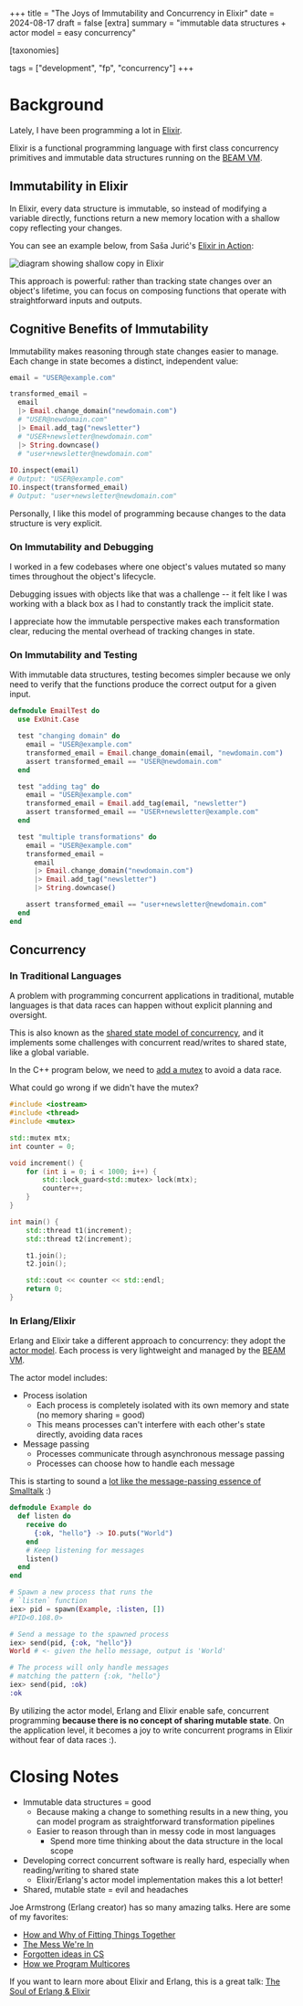 +++
title = "The Joys of Immutability and Concurrency in Elixir"
date = 2024-08-17
draft = false
[extra]
summary = "immutable data structures + actor model = easy concurrency"

[taxonomies]

tags = ["development", "fp", "concurrency"]
+++ 

# Background
Lately, I have been programming a lot in [Elixir](https://elixir-lang.org/).

Elixir is a functional programming language with first class concurrency primitives and immutable data structures running on the [BEAM VM](https://www.erlang.org/blog/a-brief-beam-primer/).

## Immutability in Elixir
In Elixir, every data structure is immutable, so instead of modifying a variable directly, functions return a new memory location with a shallow copy reflecting your changes.

You can see an example below, from Saša Jurić's [Elixir in Action](https://www.manning.com/books/elixir-in-action):

![diagram showing shallow copy in Elixir](/tuple-shared-memory.png)

This approach is powerful: rather than tracking state changes over an object's lifetime, you can focus on composing functions that operate with straightforward inputs and outputs.

## Cognitive Benefits of Immutability
Immutability makes reasoning through state changes easier to manage. Each change in state becomes a distinct, independent value:

```elixir
email = "USER@example.com"

transformed_email = 
  email
  |> Email.change_domain("newdomain.com")
  # "USER@newdomain.com"
  |> Email.add_tag("newsletter") 
  # "USER+newsletter@newdomain.com"
  |> String.downcase() 
  # "user+newsletter@newdomain.com"
  
IO.inspect(email)
# Output: "USER@example.com"
IO.inspect(transformed_email)
# Output: "user+newsletter@newdomain.com"
```

Personally, I like this model of programming because changes to the data structure is very explicit.

### On Immutability and Debugging
I worked in a few codebases where one object's values mutated so many times throughout the object's lifecycle.

Debugging issues with objects like that was a challenge -- it felt like I was working with a black box as I had to constantly track the implicit state.

I appreciate how the immutable perspective makes each transformation clear, reducing the mental overhead of tracking changes in state.

### On Immutability and Testing
With immutable data structures, testing becomes simpler because we only need to verify that the functions produce the correct output for a given input.

```elixir
defmodule EmailTest do
  use ExUnit.Case

  test "changing domain" do
    email = "USER@example.com"
    transformed_email = Email.change_domain(email, "newdomain.com")
    assert transformed_email == "USER@newdomain.com"
  end

  test "adding tag" do
    email = "USER@example.com"
    transformed_email = Email.add_tag(email, "newsletter")
    assert transformed_email == "USER+newsletter@example.com"
  end

  test "multiple transformations" do
    email = "USER@example.com"
    transformed_email =
      email
      |> Email.change_domain("newdomain.com")
      |> Email.add_tag("newsletter")
      |> String.downcase()

    assert transformed_email == "user+newsletter@newdomain.com"
  end
end 
```

## Concurrency
### In Traditional Languages
A problem with programming concurrent applications in traditional, mutable languages is that data races can happen without explicit planning and oversight.

This is also known as the [shared state model of concurrency](https://wiki.c2.com/?SharedStateConcurrency), and it implements some challenges with concurrent read/writes to shared state, like a global variable.

In the C++ program below, we need to [add a mutex](https://en.cppreference.com/w/cpp/thread/mutex) to avoid a data race.

What could go wrong if we didn't have the mutex?
```cpp
#include <iostream>
#include <thread>
#include <mutex>

std::mutex mtx;
int counter = 0;

void increment() {
    for (int i = 0; i < 1000; i++) {
        std::lock_guard<std::mutex> lock(mtx);
        counter++;
    }
}

int main() {
    std::thread t1(increment);
    std::thread t2(increment);

    t1.join();
    t2.join();

    std::cout << counter << std::endl;
    return 0;
}
```
### In Erlang/Elixir
Erlang and Elixir take a different approach to concurrency: they adopt the [actor model](https://en.wikipedia.org/wiki/Actor_model). Each process is very lightweight and managed by the [BEAM VM](https://en.wikipedia.org/wiki/BEAM_(Erlang_virtual_machine)).

The actor model includes:
- Process isolation
  - Each process is completely isolated with its own memory and state (no memory sharing = good)
  - This means processes can't interfere with each other's state directly, avoiding data races
- Message passing
  - Processes communicate through asynchronous message passing
  - Processes can choose how to handle each message

This is starting to sound a [lot like the message-passing essence of Smalltalk](https://en.wikipedia.org/wiki/Smalltalk) :)

```elixir
defmodule Example do
  def listen do
    receive do
      {:ok, "hello"} -> IO.puts("World")
    end
    # Keep listening for messages
    listen() 
  end
end

# Spawn a new process that runs the
# `listen` function
iex> pid = spawn(Example, :listen, [])
#PID<0.108.0>

# Send a message to the spawned process
iex> send(pid, {:ok, "hello"})
World # <- given the hello message, output is 'World'

# The process will only handle messages
# matching the pattern {:ok, "hello"}
iex> send(pid, :ok)
:ok

```

By utilizing the actor model, Erlang and Elixir enable safe, concurrent programming **because there is no concept of sharing mutable state**. On the application level, it becomes a joy to write concurrent programs in Elixir without fear of data races :).

# Closing Notes
- Immutable data structures = good
  - Because making a change to something results in a new thing, you can model program as straightforward transformation pipelines
  - Easier to reason through than in messy code in most languages
	- Spend more time thinking about the data structure in the local scope
- Developing correct concurrent software is really hard, especially when reading/writing to shared state
  - Elixir/Erlang's actor model implementation makes this a lot better!
- Shared, mutable state = evil and headaches

Joe Armstrong (Erlang creator) has so many amazing talks. Here are some of my favorites:
- [How and Why of Fitting Things Together](https://www.youtube.com/watch?v=ed7A7r6DBsM)
- [The Mess We're In](https://www.youtube.com/watch?v=lKXe3HUG2l4)
- [Forgotten ideas in CS](https://www.youtube.com/watch?v=-I_jE0l7sYQ)
- [How we Program Multicores](https://www.youtube.com/watch?v=bo5WL5IQAd0)

If you want to learn more about Elixir and Erlang, this is a great talk: [The Soul of Erlang & Elixir](https://www.youtube.com/watch?v=JvBT4XBdoUE)

